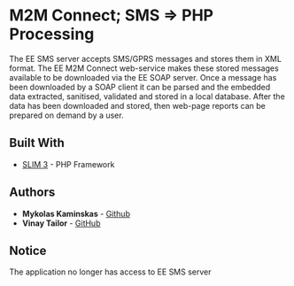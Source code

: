 # M2M Connect; SMS => PHP Processing

The EE SMS server accepts SMS/GPRS messages and stores them in XML format. The EE
M2M Connect web-service makes these stored messages available to be downloaded via the
EE SOAP server. Once a message has been downloaded by a SOAP client it can be parsed
and the embedded data extracted, sanitised, validated and stored in a local database. After
the data has been downloaded and stored, then web-page reports can be prepared on demand
by a user.

## Built With

* [SLIM 3](http://www.slimframework.com/) - PHP Framework

## Authors

* **Mykolas Kaminskas** - [Github](https://github.com/Mykolaskam)
* **Vinay Tailor** - [GitHub](https://github.com/vinsta11)

## Notice

The application no longer has access to EE SMS server
